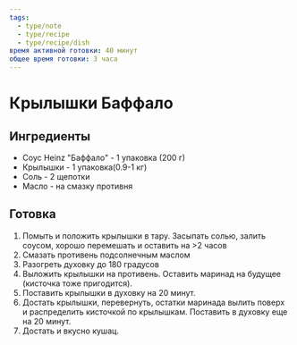 ```yaml
---
tags:
  - type/note
  - type/recipe
  - type/recipe/dish
время активной готовки: 40 минут
общее время готовки: 3 часа
---
```

# Крылышки Баффало
## Ингредиенты

- Соус Heinz "Баффало" - 1 упаковка (200 г)
- Крылышки - 1 упаковка(0.9-1 кг)
- Соль - 2 щепотки
- Масло - на смазку противня
## Готовка

1. Помыть и положить крылышки в тару. Засыпать солью, залить соусом, хорошо перемешать и оставить на >2 часов
2. Смазать противень подсолнечным маслом
3. Разогреть духовку до 180 градусов
4. Выложить крылышки на противень. Оставить маринад на будущее (кисточка тоже пригодится).
5. Поставить крылышки в духовку на 20 минут.
6. Достать крылышки, перевернуть, остатки маринада вылить поверх и распределить кисточкой по крылышкам. Поставить в духовку еще на 20 минут.
7. Достать и вкусно кушац.